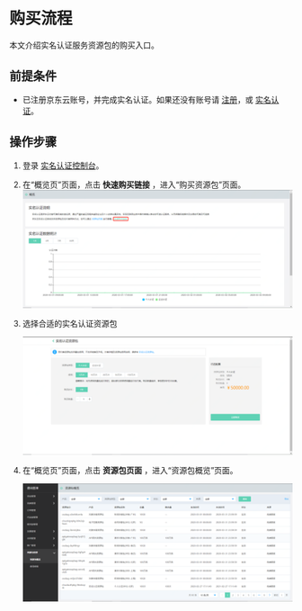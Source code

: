 # 购买流程

本文介绍实名认证服务资源包的购买入口。

## 前提条件

- 已注册京东云账号，并完成实名认证。如果还没有账号请 [注册](https://accounts.jdcloud.com/p/regPage?source=jdcloud&ReturnUrl=//uc.jdcloud.com/passport/complete?returnUrl=http://uc.jdcloud.com/redirect/loginRouter?returnUrl=https%3A%2F%2Fwww.jdcloud.com%2Fhelp%2Fdetail%2F734%2FisCatalog%2F1)，或 [实名认证](https://uc.jdcloud.com/account/certify)。

## 操作步骤

1. 登录 [实名认证控制台](https://cloudauth-console.jdcloud.com/auth)。

2. 在“概览页”页面，点击 **快速购买链接** ，进入“购买资源包”页面。 
   ![资源包快速购买](/image/Real-name-Authentication/资源包快速购买.png)

3. 选择合适的实名认证资源包

   ![购买资源包](/image/Real-name-Authentication/购买资源包.png)

4. 在“概览页”页面，点击 **资源包页面** ，进入“资源包概览”页面。 

   ![资源包概览](/image/Real-name-Authentication/资源包概览.png)

